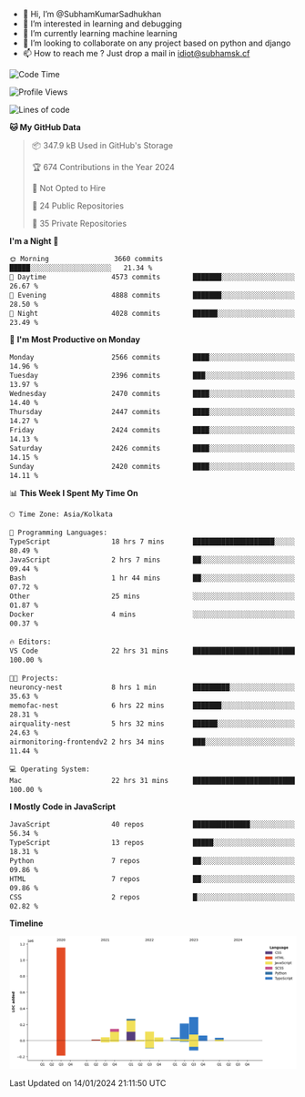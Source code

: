 - 👋 Hi, I’m @SubhamKumarSadhukhan
- 👀 I’m interested in learning and debugging
- 🌱 I’m currently learning machine learning
- 💞️ I’m looking to collaborate on any project based on python and django
- 📫 How to reach me ?
      Just drop a mail in idiot@subhamsk.cf

<!---
SubhamKumarSadhukhan/SubhamKumarSadhukhan is a ✨ special ✨ repository because its `README.md` (this file) appears on your GitHub profile.
You can click the Preview link to take a look at your changes.
--->


<!--START_SECTION:waka-->
![Code Time](http://img.shields.io/badge/Code%20Time-1%2C885%20hrs%2053%20mins-blue)

![Profile Views](http://img.shields.io/badge/Profile%20Views-1-blue)

![Lines of code](https://img.shields.io/badge/From%20Hello%20World%20I%27ve%20Written-2.4%20million%20lines%20of%20code-blue)

**🐱 My GitHub Data** 

> 📦 347.9 kB Used in GitHub's Storage 
 > 
> 🏆 674 Contributions in the Year 2024
 > 
> 🚫 Not Opted to Hire
 > 
> 📜 24 Public Repositories 
 > 
> 🔑 35 Private Repositories 
 > 
**I'm a Night 🦉** 

```text
🌞 Morning                3660 commits        █████░░░░░░░░░░░░░░░░░░░░   21.34 % 
🌆 Daytime                4573 commits        ███████░░░░░░░░░░░░░░░░░░   26.67 % 
🌃 Evening                4888 commits        ███████░░░░░░░░░░░░░░░░░░   28.50 % 
🌙 Night                  4028 commits        ██████░░░░░░░░░░░░░░░░░░░   23.49 % 
```
📅 **I'm Most Productive on Monday** 

```text
Monday                   2566 commits        ████░░░░░░░░░░░░░░░░░░░░░   14.96 % 
Tuesday                  2396 commits        ███░░░░░░░░░░░░░░░░░░░░░░   13.97 % 
Wednesday                2470 commits        ████░░░░░░░░░░░░░░░░░░░░░   14.40 % 
Thursday                 2447 commits        ████░░░░░░░░░░░░░░░░░░░░░   14.27 % 
Friday                   2424 commits        ████░░░░░░░░░░░░░░░░░░░░░   14.13 % 
Saturday                 2426 commits        ████░░░░░░░░░░░░░░░░░░░░░   14.15 % 
Sunday                   2420 commits        ████░░░░░░░░░░░░░░░░░░░░░   14.11 % 
```


📊 **This Week I Spent My Time On** 

```text
🕑︎ Time Zone: Asia/Kolkata

💬 Programming Languages: 
TypeScript               18 hrs 7 mins       ████████████████████░░░░░   80.49 % 
JavaScript               2 hrs 7 mins        ██░░░░░░░░░░░░░░░░░░░░░░░   09.44 % 
Bash                     1 hr 44 mins        ██░░░░░░░░░░░░░░░░░░░░░░░   07.72 % 
Other                    25 mins             ░░░░░░░░░░░░░░░░░░░░░░░░░   01.87 % 
Docker                   4 mins              ░░░░░░░░░░░░░░░░░░░░░░░░░   00.37 % 

🔥 Editors: 
VS Code                  22 hrs 31 mins      █████████████████████████   100.00 % 

🐱‍💻 Projects: 
neuroncy-nest            8 hrs 1 min         █████████░░░░░░░░░░░░░░░░   35.63 % 
memofac-nest             6 hrs 22 mins       ███████░░░░░░░░░░░░░░░░░░   28.31 % 
airquality-nest          5 hrs 32 mins       ██████░░░░░░░░░░░░░░░░░░░   24.63 % 
airmonitoring-frontendv2 2 hrs 34 mins       ███░░░░░░░░░░░░░░░░░░░░░░   11.44 % 

💻 Operating System: 
Mac                      22 hrs 31 mins      █████████████████████████   100.00 % 
```

**I Mostly Code in JavaScript** 

```text
JavaScript               40 repos            ██████████████░░░░░░░░░░░   56.34 % 
TypeScript               13 repos            █████░░░░░░░░░░░░░░░░░░░░   18.31 % 
Python                   7 repos             ██░░░░░░░░░░░░░░░░░░░░░░░   09.86 % 
HTML                     7 repos             ██░░░░░░░░░░░░░░░░░░░░░░░   09.86 % 
CSS                      2 repos             █░░░░░░░░░░░░░░░░░░░░░░░░   02.82 % 
```



**Timeline**

![Lines of Code chart](https://raw.githubusercontent.com/SubhamKumarSadhukhan/SubhamKumarSadhukhan/main/assets/bar_graph.png)


 Last Updated on 14/01/2024 21:11:50 UTC
<!--END_SECTION:waka-->
